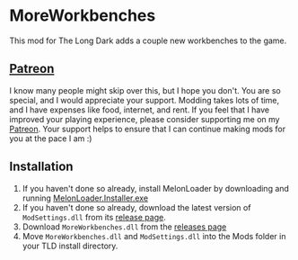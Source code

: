 ﻿# MoreWorkbenches

This mod for The Long Dark adds a couple new workbenches to the game.

## [Patreon](https://www.patreon.com/ds5678)

I know many people might skip over this, but I hope you don't. You are so special, and I would appreciate your support. Modding takes lots of time, and I have expenses like food, internet, and rent. If you feel that I have improved your playing experience, please consider supporting me on my [Patreon](https://www.patreon.com/ds5678). Your support helps to ensure that I can continue making mods for you at the pace I am :)

## Installation

1. If you haven't done so already, install MelonLoader by downloading and running [MelonLoader.Installer.exe](https://github.com/HerpDerpinstine/MelonLoader/releases/latest/download/MelonLoader.Installer.exe)
2. If you haven't done so already, download the latest version of `ModSettings.dll` from its [release page](https://github.com/zeobviouslyfakeacc/ModSettings/releases).
3. Download `MoreWorkbenches.dll` from the [releases page](https://github.com/ds5678/MoreWorkbenches/releases)
4. Move `MoreWorkbenches.dll` and `ModSettings.dll` into the Mods folder in your TLD install directory.